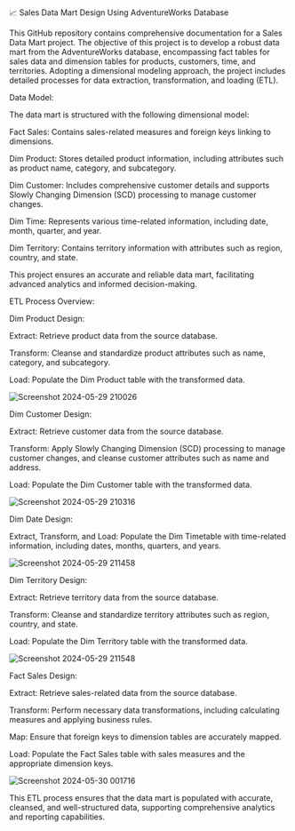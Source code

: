 📈 Sales Data Mart Design Using AdventureWorks Database

This GitHub repository contains comprehensive documentation for a Sales Data Mart project. The objective of this project is to develop a robust data mart from the AdventureWorks database, encompassing fact tables for sales data and dimension tables for products, customers, time, and territories. Adopting a dimensional modeling approach, the project includes detailed processes for data extraction, transformation, and loading (ETL).

Data Model:

The data mart is structured with the following dimensional model:

Fact Sales: Contains sales-related measures and foreign keys linking to dimensions.

Dim Product: Stores detailed product information, including attributes such as product name, category, and subcategory.

Dim Customer: Includes comprehensive customer details and supports Slowly Changing Dimension (SCD) processing to manage customer changes.

Dim Time: Represents various time-related information, including date, month, quarter, and year.

Dim Territory: Contains territory information with attributes such as region, country, and state.

This project ensures an accurate and reliable data mart, facilitating advanced analytics and informed decision-making.

ETL Process Overview:

Dim Product Design:

Extract: Retrieve product data from the source database.

Transform: Cleanse and standardize product attributes such as name, category, and subcategory.

Load: Populate the Dim Product table with the transformed data.

![Screenshot 2024-05-29 210026](https://github.com/A7med-3laa227/Sales_Data_Mart/assets/86737077/aceee82c-41f5-48d8-af3d-382464703420)

Dim Customer Design:

Extract: Retrieve customer data from the source database.

Transform: Apply Slowly Changing Dimension (SCD) processing to manage customer changes, and cleanse customer attributes such as name and address.

Load: Populate the Dim Customer table with the transformed data.

![Screenshot 2024-05-29 210316](https://github.com/A7med-3laa227/Sales_Data_Mart/assets/86737077/2971f927-8217-4821-a25b-786663089369)

Dim Date Design:

Extract, Transform, and Load: Populate the Dim Timetable with time-related information, including dates, months, quarters, and years.

![Screenshot 2024-05-29 211458](https://github.com/A7med-3laa227/Sales_Data_Mart/assets/86737077/df16d31e-91a5-4b64-8056-e19f3702e650)

Dim Territory Design:

Extract: Retrieve territory data from the source database.

Transform: Cleanse and standardize territory attributes such as region, country, and state.

Load: Populate the Dim Territory table with the transformed data.

![Screenshot 2024-05-29 211548](https://github.com/A7med-3laa227/Sales_Data_Mart/assets/86737077/af748cab-d565-4c01-af7b-49d09e885f06)

Fact Sales Design:

Extract: Retrieve sales-related data from the source database.

Transform: Perform necessary data transformations, including calculating measures and applying business rules.

Map: Ensure that foreign keys to dimension tables are accurately mapped.

Load: Populate the Fact Sales table with sales measures and the appropriate dimension keys.

![Screenshot 2024-05-30 001716](https://github.com/A7med-3laa227/Sales_Data_Mart/assets/86737077/9094133c-1787-45ae-861f-99127bc8fba7)

This ETL process ensures that the data mart is populated with accurate, cleansed, and well-structured data, supporting comprehensive analytics and reporting capabilities.






